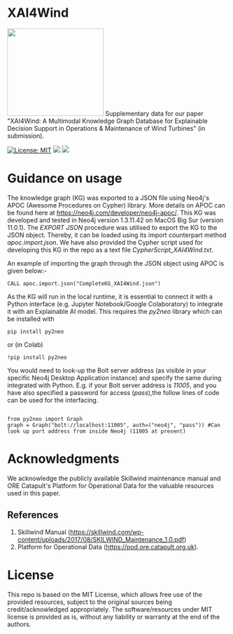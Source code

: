 # XAI4Wind 
<img src="https://user-images.githubusercontent.com/18656061/84653131-7b479f00-af2a-11ea-9c52-e8505f48d7b2.png" width="220" height="200">
Supplementary data for our paper "XAI4Wind: A Multimodal Knowledge Graph Database for Explainable Decision Support in Operations & Maintenance of Wind Turbines" (in submission).

[![License: MIT](https://img.shields.io/badge/License-MIT-yellow.svg)](https://opensource.org/licenses/MIT) 
![](https://img.shields.io/static/v1?label=Neo4j&message=Cypher&color=Red)
![](https://img.shields.io/static/v1?label=Programming&message=Python&color=Green)

# Guidance on usage
The knowledge graph (KG) was exported to a JSON file using Neo4j's APOC (Awesome Procedures on Cypher) library. More details on APOC can be found here at https://neo4j.com/developer/neo4j-apoc/. This KG was developed and tested in Neo4j version 1.3.11.42 on MacOS Big Sur (version 11.0.1).
The _EXPORT JSON_ procedure was utilised to export the KG to the JSON object. Thereby, it can be loaded using its import counterpart method _apoc.import.json_.
We have also provided the Cypher script used for developing this KG in the repo as a text file _CypherScript_XAI4Wind.txt_.

An example of importing the graph through the JSON object using APOC is given below:-
```
CALL apoc.import.json("CompleteKG_XAI4Wind.json")
```
As the KG will run in the local runtime, it is essential to connect it with a Python interface (e.g. Jupyter Notebook/Google Colaboratory) to integrate it with an Explainable AI model. This requires the _py2neo_ library which can be installed with 
```
pip install py2neo
```
or (in Colab)
```
!pip install py2neo
```
You would need to look-up the Bolt server address (as visible in your specific Neo4j Desktop Application instance) and specify the same during integrated with Python. E.g. if your Bolt server address is _11005_, and you have also specified a password for access (_pass_),the follow lines of code can be used for the interfacing.
```

from py2neo import Graph
graph = Graph("bolt://localhost:11005", auth=("neo4j", "pass")) #Can look up port address from inside Neo4j (11005 at present)
```

# Acknowledgments
We acknowledge the publicly available Skillwind maintenance manual and ORE Catapult's Platform for Operational Data for the valuable resources used in this paper.


## References
1. Skillwind Manual (https://skillwind.com/wp-content/uploads/2017/08/SKILWIND_Maintenance_1.0.pdf) 
2. Platform for Operational Data (https://pod.ore.catapult.org.uk). 

# License

This repo is based on the MIT License, which allows free use of the provided resources, subject to the original sources being credit/acknowledged appropriately. The software/resources under MIT license is provided as is, without any liability or warranty at the end of the authors.
